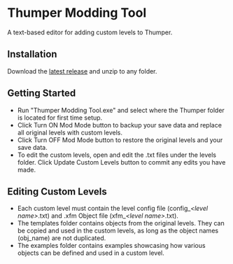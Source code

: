 # Thumper Modding Tool
A text-based editor for adding custom levels to Thumper.

## Installation
Download the [latest release](https://github.com/RainbowUnicorn7297/thumper-modding-tool/releases) and unzip to any folder.

## Getting Started
* Run "Thumper Modding Tool.exe" and select where the Thumper folder is located for first time setup.
* Click Turn ON Mod Mode button to backup your save data and replace all original levels with custom levels.
* Click Turn OFF Mod Mode button to restore the original levels and your save data.
* To edit the custom levels, open and edit the .txt files under the levels folder. Click Update Custom Levels button to commit any edits you have made.

## Editing Custom Levels
* Each custom level must contain the level config file (config_*\<level name\>*.txt) and .xfm Object file (xfm_*\<level name\>*.txt).
* The templates folder contains objects from the original levels. They can be copied and used in the custom levels, as long as the object names (obj_name) are not duplicated.
* The examples folder contains examples showcasing how various objects can be defined and used in a custom level.
